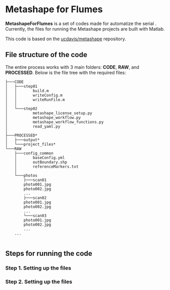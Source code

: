 # Metashape for Flumes

**MetashapeForFlumes** is a set of codes made for automatize the serial . Currently, the files for running the Metashape projects are built with Matlab.  

This code is based on the [ucdavis/metashape](https://github.com/ucdavis/metashape) repository.

## File structure of the code 

The entire process works with 3 main folders: **CODE**, **RAW**, and **PROCESSED**. Below is the file tree with the required files:

```
├───CODE
│   ├───step01
│   │       build.m
│   │       writeConfig.m
│   │       writeRunFile.m
│   │
│   └───step02
│           metashape_license_setup.py
│           metashape_workflow.py
│           metashape_workflow_functions.py
│           read_yaml.py
│
├───PROCESSED*
│   ├───output*
│   └───project_files*
└───RAW
    ├───config_common
    │       baseConfig.yml
    │       outBoundary.shp
    │       referenceMarkers.txt
    │
    └───photos
        ├───scan01
		photo001.jpg
		photo002.jpg
		...
        ├───scan02
		photo001.jpg
		photo002.jpg
		...
        └───scan03
		photo001.jpg
		photo002.jpg
		...
	...
        
```

## Steps for running the code

### Step 1. Setting up the files

### Step 2. Setting up the files


